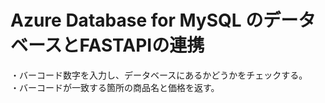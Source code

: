 # Azure Database for MySQL のデータベースとFASTAPIの連携    
・バーコード数字を入力し、データベースにあるかどうかをチェックする。     
・バーコードが一致する箇所の商品名と価格を返す。  
